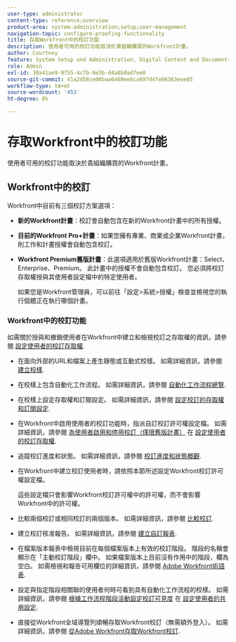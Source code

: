 ```yaml
---
user-type: administrator
content-type: reference;overview
product-area: system-administration;setup;user-management
navigation-topic: configure-proofing-functionality
title: 存取Workfront中的校訂功能
description: 使用者可用的校訂功能取決於貴組織購買的Workfront計畫。
author: Courtney
feature: System Setup and Administration, Digital Content and Documents
role: Admin
exl-id: 30a41ae9-9755-4c7b-9e3b-d4a8b0ad7ee8
source-git-commit: 41a2d58ce00baa6460ee6ca697d4fe06363eee85
workflow-type: tm+mt
source-wordcount: '453'
ht-degree: 0%

---
```


# 存取Workfront中的校訂功能

使用者可用的校訂功能取決於貴組織購買的Workfront計畫。

## Workfront中的校訂

Workfront中目前有三個校訂方案選項：

* **新的Workfront計畫**：校訂會自動包含在新的Workfront計畫中的所有授權。
* **目前的Workfront Pro+計畫**：如果您擁有專業、商業或企業Workfront計畫，則工作和計畫授權會自動包含校訂。
* **Workfront Premium舊版計畫**：此選項適用於舊版Workfront計畫：Select、Enterprise、Premium。 此計畫中的授權不會自動包含校訂。 您必須將校訂存取權授與其使用者設定檔中的特定使用者。

  如果您是Workfront管理員，可以前往「設定>系統>授權」檢查並檢視您的執行個體正在執行哪個計畫。

### Workfront中的校訂功能

如需關於授與和撤銷使用者在Workfront中建立和檢視校訂之存取權的資訊，請參閱 [設定使用者的校訂存取權](../../../administration-and-setup/manage-workfront/configure-proofing/configure-a-users-proofing-access.md).

* 在面向外部的URL和檔案上產生靜態或互動式校樣。 如需詳細資訊，請參閱 [建立校樣](../../../review-and-approve-work/proofing/creating-proofs-within-workfront/create-proofs--in-wf.md).
* 在校樣上包含自動化工作流程。 如需詳細資訊，請參閱 [自動化工作流程總覽](../../../review-and-approve-work/proofing/proofing-overview/automated-workflow.md).
* 在校樣上設定存取權和訂閱設定。 如需詳細資訊，請參閱 [設定校訂的存取權和訂閱設定](../../../review-and-approve-work/proofing/managing-proofs-within-workfront/configure-access-subscription-settings-proof.md).
* 在Workfront中啟用使用者的校訂功能時，指派自訂校訂許可權設定檔。 如需詳細資訊，請參閱 [為使用者啟用和停用校訂（僅限舊版計畫）](../../../administration-and-setup/manage-workfront/configure-proofing/configure-a-users-proofing-access.md#enabling-and-disabling-proofing-for-a-user) 在 [設定使用者的校訂存取權](../../../administration-and-setup/manage-workfront/configure-proofing/configure-a-users-proofing-access.md).
* 追蹤校訂進度和狀態。 如需詳細資訊，請參閱 [校訂進度和狀態概觀](../../../review-and-approve-work/proofing/proofing-overview/view-progress-status-proof.md).
* 在Workfront中建立校訂使用者時，請依照本節所述設定Workfront校訂許可權設定檔。

  這些設定檔只會影響Workfront校訂許可權中的許可權，而不會影響Workfront中的許可權。

* 比較兩個校訂或相同校訂的兩個版本。 如需詳細資訊，請參閱 [比較校訂](../../../review-and-approve-work/proofing/reviewing-proofs-within-workfront/review-a-proof/compare-proofs.md).
* 建立校訂核准報告。 如需詳細資訊，請參閱  [建立自訂報表](../../../reports-and-dashboards/reports/creating-and-managing-reports/create-custom-report.md).
* 在檔案版本報表中檢視目前在每個檔案版本上有效的校訂階段。 階段的名稱會顯示在「主動校訂階段」欄中。 如果檔案版本上目前沒有作用中的階段，欄為空白。 如需檢視和報告可用欄位的詳細資訊，請參閱 [Adobe Workfront術語表](../../../workfront-basics/navigate-workfront/workfront-navigation/workfront-terminology-glossary.md).
* 設定與指定階段相關聯的使用者何時可看到具有自動化工作流程的校樣。 如需詳細資訊，請參閱 [根據工作流程階段活動設定校訂可見度](../../../administration-and-setup/manage-workfront/configure-proofing/configure-sharing-settings-users.md#configuring-proof-visibility-based-on-workflow-stage-activity) 在  [設定使用者的共用設定](../../../administration-and-setup/manage-workfront/configure-proofing/configure-sharing-settings-users.md).
* 直接從Workfront全域導覽列順暢存取Workfront校訂（無需額外登入）。 如需詳細資訊，請參閱 [從Adobe Workfront存取Workfront校訂](../../../review-and-approve-work/proofing/managing-proofs-within-workfront/access-wf-proof-in-workfront.md).

<!--
>[!NOTE]
>
>There are some capabilities included in Workfront Proof standalone that are not included in Proofing in Workfront. To learn more, see [Standalone Workfront Proof to Integrated Proofing in Workfront overview](../../../administration-and-setup/manage-workfront/configure-proofing/move-to-proofing-in-workfront.md)
-->
